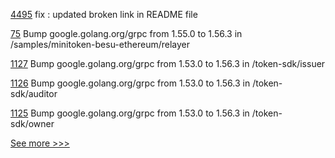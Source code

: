 
[4495](https://github.com/hyperledger/fabric/pull/4495) fix : updated broken link in README file

[75](https://github.com/hyperledger-labs/yui-docs/pull/75) Bump google.golang.org/grpc from 1.55.0 to 1.56.3 in /samples/minitoken-besu-ethereum/relayer

[1127](https://github.com/hyperledger/fabric-samples/pull/1127) Bump google.golang.org/grpc from 1.53.0 to 1.56.3 in /token-sdk/issuer

[1126](https://github.com/hyperledger/fabric-samples/pull/1126) Bump google.golang.org/grpc from 1.53.0 to 1.56.3 in /token-sdk/auditor

[1125](https://github.com/hyperledger/fabric-samples/pull/1125) Bump google.golang.org/grpc from 1.53.0 to 1.56.3 in /token-sdk/owner


[See more >>>](https://start-here.hyperledger.org/pull-requests)
